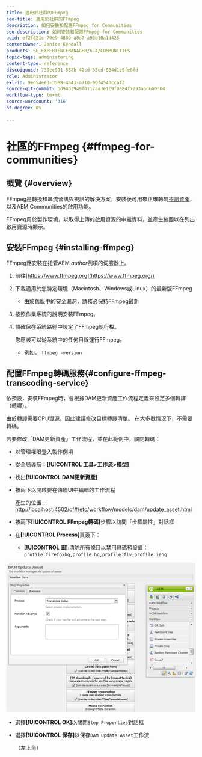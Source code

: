 ```yaml
---
title: 適用於社群的FFmpeg
seo-title: 適用於社群的FFmpeg
description: 如何安裝和配置FFmpeg for Communities
seo-description: 如何安裝和配置FFmpeg for Communities
uuid: ef2f821c-70e9-4889-a8d7-a93b10a1d428
contentOwner: Janice Kendall
products: SG_EXPERIENCEMANAGER/6.4/COMMUNITIES
topic-tags: administering
content-type: reference
discoiquuid: 739ec991-552b-42cd-85cd-984d1c9fe8fd
role: Administrator
exl-id: 9ed54ee3-3509-4a43-a710-90f4543ccaf3
source-git-commit: bd94d3949f0117aa3e1c9f0e84f7293a5d6b03b4
workflow-type: tm+mt
source-wordcount: '316'
ht-degree: 0%

---
```


# 社區的FFmpeg {#ffmpeg-for-communities}

## 概覽 {#overview}

FFmpeg是轉換和串流音訊與視訊的解決方案，安裝後可用來正確轉碼[視訊資產](../../help/sites-authoring/default-components-foundation.md#video)，以及AEM Communities的啟用功能。

FFmpeg用於製作環境，以取得上傳的啟用資源的中繼資料，並產生縮圖以在列出啟用資源時顯示。

## 安裝FFmpeg {#installing-ffmpeg}

FFmpeg應安裝在托管AEM *author*&#x200B;例項的伺服器上。

1. 前往[https://www.ffmpeg.org](https://www.ffmpeg.org/)
1. 下載適用於您特定環境（Macintosh、Windows或Linux）的最新版FFmpeg

   * 由於舊版中的安全漏洞，請務必保持FFmpeg最新

1. 按照作業系統的說明安裝FFmpeg。

1. 請確保在系統路徑中設定了FFmpeg執行檔。

   您應該可以從系統中的任何目錄運行FFmpeg。

   * 例如， `ffmpeg -version`

## 配置FFmpeg轉碼服務{#configure-ffmpeg-transcoding-service}

依預設，安裝FFmpeg時，會根據DAM更新資產工作流程定義來設定多個轉譯（轉譯）。

由於轉譯需要CPU資源，因此建議修改目標轉譯清單。 在大多數情況下，不需要轉碼。

若要修改「DAM更新資產」工作流程，並在此範例中，關閉轉碼：

* 以管理權限登入製作例項
* 從全局導航：**[!UICONTROL 工具>工作流>模型]**
* 找出&#x200B;**[!UICONTROL DAM更新資產]**
* 按兩下以開啟要在傳統UI中編輯的工作流程

   產生的位置：[http://localhost:4502/cf#/etc/workflow/models/dam/update_asset.html](http://localhost:4502/cf#/etc/workflow/models/dam/update_asset.html)

* 按兩下&#x200B;**[!UICONTROL FFmpeg轉碼]**&#x200B;步驟以訪問「步驟屬性」對話框
* 在&#x200B;**[!UICONTROL Process]**&#x200B;頁簽下：

   * **[!UICONTROL 圖]**:清除所有條目以禁用轉碼預設值：  `profile:firefoxhq,profile:hq,profile:flv,profile:iehq`

![chlimage_1-372](assets/chlimage_1-372.png)

* 選擇&#x200B;**[!UICONTROL OK]**&#x200B;以關閉`Step Properties`對話框

* 選擇&#x200B;**[!UICONTROL 保存]**&#x200B;以保存`DAM Update Asset`工作流

   （左上角）
